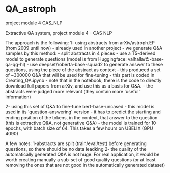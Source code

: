 # QA_astroph
project module 4 CAS_NLP

Extractive QA system, project module 4 - CAS NLP

The approach is the following:
1- using abstracts from arXiv/astroph.EP (from 2009 until now) - already used in another project - we generate Q&A samples by this method:
	- split abstracts in 4 pieces 
	- use a T5-derived model to generate questions (model is from Huggingface: valhalla/t5-base-qa-qg-hl)
	- use deepset/roberta-base-squad2 to generate answer to these questions, using the piece of the abstract as context
	- this produced a set of ~300000 Q&A that will be used for fine-tuning
	- this part is coded in Creating_QA.ipynb
	- note that in the notebook, there is the code to directly download full papers from arXiv, and use this as a basis for Q&A. 
	- the abstracts were judged more relevant (they contain more 'useful' information)

2- using this set of Q&A to fine-tune bert-base-uncased
	- this model is used in its 'question-answering' version
	- it has to predict the starting and ending position of the tokens, in the context, that answer to the question (this is extractive Q&A, not generative Q&A)
	- the model is trained for 10 epochs, with batch size of 64. This takes a few hours on UBELIX (GPU 4090)

A few notes:
1-abstracts are split (train/eval/test) before generating questions, so there should be no data leadking
2- the quality of the automatically generated Q&A is not huge. For real application, it would be worth creating manually a sub-set of good quality questions (or at least removing the ones that are not good in the automatically generated dataset)

